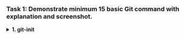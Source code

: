 ### Task 1: Demonstrate minimum 15 basic Git command with explanation and screenshot.

<details>
  <summary>
    <b>  1. git-init</b>
  </summary>
  <p>
    
    1. It is used to initialize the repository. 
    2. Once hit enter after this command, a hidden folder '.git' will be created in the target folder. 
    3. It contains all the backlog references of the current git directories history.
  </p>
  
![git_init_image](https://user-images.githubusercontent.com/114586341/193465368-f105958e-6df1-4ad2-b334-5fc54ef652e4.png)

</details>
